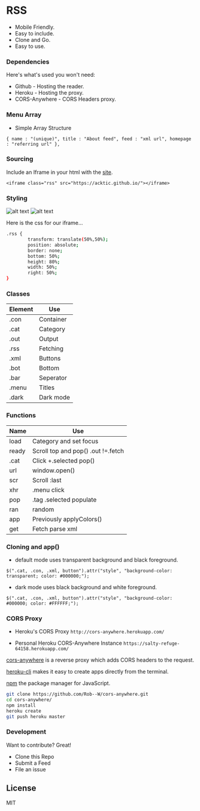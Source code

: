 # RSS

  - Mobile Friendly.
  - Easy to include.
  - Clone and Go.
  - Easy to use.

> 

### Dependencies

Here's what's used you won't need:

* Github - Hosting the reader.
* Heroku - Hosting the proxy.
* CORS-Anywhere - CORS Headers proxy.

### Menu Array

* Simple Array Structure

`{ name : "(unique)", title : "About feed", feed : "xml url", homepage : "referring url" },`

### Sourcing

Include an Iframe in your html with the [site](https://acktic.github.io).

`<iframe class="rss" src="https://acktic.github.io/"></iframe>`

### Styling

![alt text](https://raw.githubusercontent.com/acktic/acktic.github.io/master/3366071279769.png "Example iframe")
![alt text](https://raw.githubusercontent.com/acktic/acktic.github.io/master/7864746767418.png "Example iframe")

Here is the css for our iframe...
```sh
.rss {
        transform: translate(50%,50%);
        position: absolute;
        border: none;
        bottom: 50%;
        height: 80%;
        width: 50%;
        right: 50%;
}
```
### Classes
| Element | Use |
| ------ | ------ |
| .con | Container |
| .cat | Category |
| .out | Output |
| .rss | Fetching |
| .xml | Buttons |
| .bot | Bottom |
| .bar | Seperator |
| .menu | Titles |
| .dark | Dark mode |

### Functions
| Name | Use |
|------|------|
| load | Category and set focus |
| ready | Scroll top and pop() .out !=.fetch |
| .cat | Click +.selected pop() |
| url | window.open() |
| scr | Scroll <element>:last |
| xhr | .menu click |
| pop | .tag .selected populate |
| ran | random |
| app | Previously applyColors() |
| get | Fetch parse xml |
  

### Cloning and app()

  - default mode uses transparent background and black foreground.
  
`$(".cat, .con, .xml, button").attr("style", "background-color: transparent; color: #000000;");`

 - dark mode uses black background and white foreground.
 
`$(".cat, .con, .xml, button").attr("style", "background-color: #000000; color: #FFFFFF;");`

 
### CORS Proxy

- Heroku's CORS Proxy
`http://cors-anywhere.herokuapp.com/`

- Personal Heroku CORS-Anywhere Instance
`https://salty-refuge-64158.herokuapp.com/`

[cors-anywhere](https://github.com/Rob--W/cors-anywhere) is a reverse proxy which adds CORS headers to the request.

[heroku-cli](https://github.com/heroku/cli) makes it easy to create apps directly from the terminal.

[npm](https://github.com/npm/cli) the package manager for JavaScript.

```sh
git clone https://github.com/Rob--W/cors-anywhere.git
cd cors-anywhere/
npm install
heroku create
git push heroku master
```

### Development

Want to contribute? Great!
- Clone this Repo
- Submit a Feed
- File an issue

License
----

MIT
